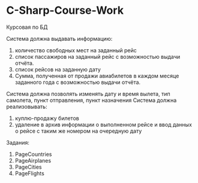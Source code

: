 # C-Sharp-Course-Work
Курсовая по БД

Система должна выдавать информацию:
1) количество свободных мест на заданный рейс
2) список пассажиров на заданный рейс с возможностью выдачи отчёта.
3) список рейсов на заданную дату
4) Сумма, полученная от продажи авиабилетов в каждом месяце заданного года с возможностью выдачи отчёта.

Система должна позволять изменять дату и время вылета, тип самолета, пункт отправления, пункт назначения
Система должна реализовывать:
1) куплю-продажу билетов
2) удаление в архив информации о выполненном рейсе и ввод данных о рейсе с таким же номером на очередную дату 
 

Задания:
1) PageCountries
2) PageAirplanes
3) PageCities
4) PageFlights

